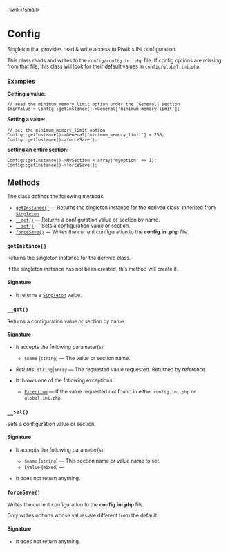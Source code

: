 <small>Piwik\</small>

Config
======

Singleton that provides read & write access to Piwik's INI configuration.

This class reads and writes to the `config/config.ini.php` file. If config
options are missing from that file, this class will look for their default
values in `config/global.ini.php`.

### Examples

**Getting a value:**

    // read the minimum_memory_limit option under the [General] section
    $minValue = Config::getInstance()->General['minimum_memory_limit'];

**Setting a value:**

    // set the minimum_memory_limit option
    Config::getInstance()->General['minimum_memory_limit'] = 256;
    Config::getInstance()->forceSave();

**Setting an entire section:**

    Config::getInstance()->MySection = array('myoption' => 1);
    Config::getInstance()->forceSave();

Methods
-------

The class defines the following methods:

- [`getInstance()`](#getinstance) &mdash; Returns the singleton instance for the derived class. Inherited from [`Singleton`](../Piwik/Singleton.md)
- [`__get()`](#__get) &mdash; Returns a configuration value or section by name.
- [`__set()`](#__set) &mdash; Sets a configuration value or section.
- [`forceSave()`](#forcesave) &mdash; Writes the current configuration to the **config.ini.php** file.

<a name="getinstance" id="getinstance"></a>
<a name="getInstance" id="getInstance"></a>
### `getInstance()`

Returns the singleton instance for the derived class.

If the singleton instance
has not been created, this method will create it.

#### Signature

- It returns a [`Singleton`](../Piwik/Singleton.md) value.

<a name="__get" id="__get"></a>
<a name="__get" id="__get"></a>
### `__get()`

Returns a configuration value or section by name.

#### Signature

-  It accepts the following parameter(s):
    - `$name` (`string`) &mdash;
       The value or section name.

- *Returns:*  `string`|`array` &mdash;
    The requested value requested. Returned by reference.
- It throws one of the following exceptions:
    - [`Exception`](http://php.net/class.Exception) &mdash; If the value requested not found in either `config.ini.php` or `global.ini.php`.

<a name="__set" id="__set"></a>
<a name="__set" id="__set"></a>
### `__set()`

Sets a configuration value or section.

#### Signature

-  It accepts the following parameter(s):
    - `$name` (`string`) &mdash;
       This section name or value name to set.
    - `$value` (`mixed`) &mdash;
      
- It does not return anything.

<a name="forcesave" id="forcesave"></a>
<a name="forceSave" id="forceSave"></a>
### `forceSave()`

Writes the current configuration to the **config.ini.php** file.

Only writes options whose
values are different from the default.

#### Signature

- It does not return anything.

